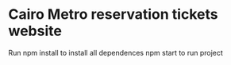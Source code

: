﻿# Cairo Metro reservation tickets website 
 Run npm install to install all dependences 
 npm start to run project
